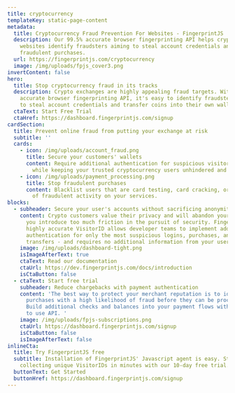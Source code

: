 ```yaml
---
title: cryptocurrency
templateKey: static-page-content
metadata:
  title: Cryptocurrency Fraud Prevention For Websites - FingerprintJS
  description: Our 99.5% accurate browser fingerprinting API helps cryptocurrency
    websites identify fraudsters aiming to steal account credentials and make
    fraudulent purchases.
  url: https://fingerprintjs.com/cryptocurrency
  image: /img/uploads/fpjs_cover3.png
invertContent: false
hero:
  title: Stop cryptocurrency fraud in its tracks
  description: Crypto exchanges are highly appealing fraud targets. With our 99.5%
    accurate browser fingerprinting API, it's easy to identify fraudsters aiming
    to steal account credentials and transfer coins into their own wallets.
  ctaText: Start Free Trial
  ctaHref: https://dashboard.fingerprintjs.com/signup
cardSection:
  title: Prevent online fraud from putting your exchange at risk
  subtitle: ''
  cards:
    - icon: /img/uploads/account_fraud.png
      title: Secure your customers' wallets
      content: Require additional authentication for suspicious visitors during login
        while keeping your trusted cryptocurrency users unhindered and safe.
    - icon: /img/uploads/payment_processing.png
      title: Stop fraudulent purchases
      content: Blacklist users that are card testing, card cracking, or have a history
        of fraudulent activity on your services.
blocks:
  - subheader: Secure your user's accounts without sacrificing anonymity
    content: Crypto customers value their privacy and will abandon your exchange if
      you introduce too much friction in the pursuit of security. FingerprintJS'
      highly accurate VisitorID allows developer teams to implement additional
      authentication for only the most suspicious logins, purchases, and
      transfers - and requires no additional information from your users.
    image: /img/uploads/dashboard-tight.png
    isImageAfterText: true
    ctaText: Read our documentation
    ctaUrl: https://dev.fingerprintjs.com/docs/introduction
    isCtaButton: false
  - ctaText: Start free trial
    subheader: Reduce chargebacks with payment authentication
    content: 'The best way to protect your merchant reputation is to identify
      purchases with a high likelihood of fraud before they can be processed.
      Build additional checks and balances into your payment flows with our easy
      to use API. '
    image: /img/uploads/fpjs-subscriptions.png
    ctaUrl: https://dashboard.fingerprintjs.com/signup
    isCtaButton: false
    isImageAfterText: false
inlineCta:
  title: Try FingerprintJS free
  subtitle: Installation of FingerprintJS' Javascript agent is easy. Start
    collecting unique VisitorIDs in minutes with our 10-day free trial.
  buttonText: Get Started
  buttonHref: https://dashboard.fingerprintjs.com/signup
---
```

